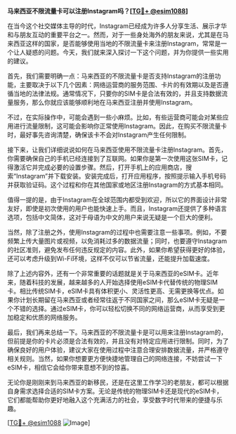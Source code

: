 **马来西亚不限流量卡可以注册Instagram吗？[[TG💪+ @esim1088](https://t.me/s/esim1088)]**

在当今这个社交媒体主导的时代，Instagram已经成为许多人分享生活、展示才华和与朋友互动的重要平台之一。然而，对于一些身处海外的朋友来说，尤其是在马来西亚这样的国家，是否能够使用当地的不限流量卡来注册Instagram，常常是一个让人疑惑的问题。今天，我们就来深入探讨一下这个问题，并为你提供一些实用的建议。

首先，我们需要明确一点：马来西亚的不限流量卡是否支持Instagram的注册功能，主要取决于以下几个因素：网络运营商的服务范围、卡片的有效期以及是否遵循当地的法律法规。通常情况下，只要你的SIM卡是合法有效的，并且支持数据流量服务，那么你就应该能够顺利地在马来西亚注册并使用Instagram。

不过，在实际操作中，可能会遇到一些小麻烦。比如，有些运营商可能会对某些应用进行流量限制，这可能会影响你正常使用Instagram。因此，在购买不限流量卡时，最好事先咨询清楚，确保该卡不会对Instagram产生任何限制。

接下来，让我们详细说说如何在马来西亚使用不限流量卡注册Instagram。首先，你需要确保自己的手机已经连接到了互联网。如果你是第一次使用这张SIM卡，记得激活它并完成必要的设置步骤。然后，打开手机上的应用商店，搜索“Instagram”并下载安装。安装完成后，打开应用程序，按照提示输入手机号码并获取验证码。这个过程和你在其他国家或地区注册Instagram的方式基本相同。

值得一提的是，由于Instagram在全球范围内都受到欢迎，所以它的界面设计非常友好，即使是初次使用的用户也能快速上手。而且，Instagram还提供了多种语言选项，包括中文简体，这对于母语为中文的用户来说无疑是一个巨大的便利。

当然，除了注册之外，使用Instagram的过程中也需要注意一些事项。例如，不要频繁上传大量图片或视频，以免消耗过多的数据流量；同时，也要遵守Instagram的社区准则，避免发布任何违反规定的内容。此外，如果你希望获得更好的体验，还可以考虑升级到Wi-Fi环境，这样不仅可以节省流量，还能提升加载速度。

除了上述内容外，还有一个非常重要的话题就是关于马来西亚的eSIM卡。近年来，随着科技的发展，越来越多的人开始选择使用eSIM卡代替传统的物理SIM卡。相比传统SIM卡，eSIM卡具有体积更小、灵活性更高、无需更换等优点。如果你计划长期留在马来西亚或者经常往返于不同国家之间，那么eSIM卡无疑是一个不错的选择。通过eSIM卡，你可以轻松切换不同的网络运营商，从而享受到更加稳定和优质的网络服务。

最后，我们再来总结一下。马来西亚的不限流量卡是可以用来注册Instagram的，但前提是你的卡片必须是合法有效的，并且没有对特定应用进行限制。同时，为了确保良好的用户体验，建议大家在使用过程中注意合理安排数据流量，并严格遵守相关规则。当然，如果你想要更方便快捷地管理自己的网络连接，不妨尝试一下eSIM卡，相信它会给你带来意想不到的惊喜。

无论你是刚刚来到马来西亚的新移民，还是在这里工作学习的老朋友，都可以根据自身需求选择合适的SIM卡方案。无论是传统的物理SIM卡还是现代的eSIM卡，它们都能帮助你更好地融入这个充满活力的社会，享受数字时代带来的便捷与乐趣。

[[TG💪+ @esim1088](https://t.me/s/esim1088) ![Image](https://i.postimg.cc/4NQfJmqS/Snipaste-2025-05-13-00-14-12.png)]